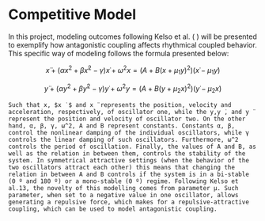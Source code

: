 # Competitive Model

In this project, modeling outcomes following Kelso et al. ( ) will be presented to exemplify how antagonistic coupling affects rhythmical coupled behavior. This specific way of modeling follows the formula presented below:

$$x ̈+(αx^2+βx ̇^2-γ) x ̇+ω^2 x=(A+B(x+μ_1 y)^2)(x ̇-μ_1 y ̇)$$

$$y ̈+(αy^2+βy ̇^2-γ) y ̇+ω^2 y=(A+B(y+μ_2 x)^2)(y ̇-μ_2 x ̇)$$

	Such that x, $x ̇ $ and x ̈ represents the position, velocity and acceleration, respectively, of oscillator one, while the y,y ̇, and y ̈ represent the position and velocity of oscillator two. On the other hand, α, β, γ, ω^2, A and B represent constants. Constants α, β, control the nonlinear damping of the individual oscillators, while γ controls the linear damping of such oscillators. Furthermore, ω^2 controls the period of oscillation. Finally, the values of A and B, as well as the relation in between them, controls the stability of the system. In symmetrical attractive settings (when the behavior of the two oscillators attract each other) this means that changing the relation in between A and B controls if the system is in a bi-stable (0 º and 180 º) or a mono-stable (0 º) regime. Following Kelso et al.13, the novelty of this modelling comes from parameter μ. Such parameter, when set to a negative value in one oscillator, allows generating a repulsive force, which makes for a repulsive-attractive coupling, which can be used to model antagonistic coupling.



